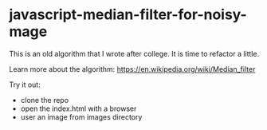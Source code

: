 # javascript-median-filter-for-noisy-mage
This is an old algorithm that I wrote after college. It is time to refactor a little.

Learn more about the algorithm:
https://en.wikipedia.org/wiki/Median_filter

Try it out:
- clone the repo
- open the index.html with a browser
- user an image from images directory
